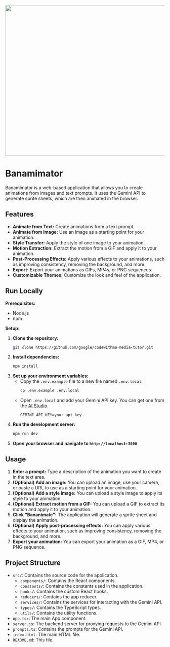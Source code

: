 <div align="center">
<img width="1200" height="475" alt="GHBanner" src="https://github.com/user-attachments/assets/0aa67016-6eaf-458a-adb2-6e31a0763ed6" />
</div>

# Banamimator

Banamimator is a web-based application that allows you to create animations from images and text prompts. It uses the Gemini API to generate sprite sheets, which are then animated in the browser.

## Features

- **Animate from Text:** Create animations from a text prompt.
- **Animate from Image:** Use an image as a starting point for your animation.
- **Style Transfer:** Apply the style of one image to your animation.
- **Motion Extraction:** Extract the motion from a GIF and apply it to your animation.
- **Post-Processing Effects:** Apply various effects to your animations, such as improving consistency, removing the background, and more.
- **Export:** Export your animations as GIFs, MP4s, or PNG sequences.
- **Customizable Themes:** Customize the look and feel of the application.

## Run Locally

**Prerequisites:**

- Node.js
- npm

**Setup:**

1. **Clone the repository:**
   ```bash
   git clone https://github.com/google/codewithme-media-tutor.git
   ```
2. **Install dependencies:**
   ```bash
   npm install
   ```
3. **Set up your environment variables:**
   - Copy the `.env.example` file to a new file named `.env.local`:
     ```bash
     cp .env.example .env.local
     ```
   - Open `.env.local` and add your Gemini API key. You can get one from the [AI Studio](https://aistudio.google.com/apikey).
     ```
     GEMINI_API_KEY=your_api_key
     ```
4. **Run the development server:**
   ```bash
   npm run dev
   ```
5. **Open your browser and navigate to `http://localhost:3000`**

## Usage

1. **Enter a prompt:** Type a description of the animation you want to create in the text area.
2. **(Optional) Add an image:** You can upload an image, use your camera, or paste a URL to use as a starting point for your animation.
3. **(Optional) Add a style image:** You can upload a style image to apply its style to your animation.
4. **(Optional) Extract motion from a GIF:** You can upload a GIF to extract its motion and apply it to your animation.
5. **Click "Bananimate":** The application will generate a sprite sheet and display the animation.
6. **(Optional) Apply post-processing effects:** You can apply various effects to your animation, such as improving consistency, removing the background, and more.
7. **Export your animation:** You can export your animation as a GIF, MP4, or PNG sequence.

## Project Structure

- `src/`: Contains the source code for the application.
  - `components/`: Contains the React components.
  - `constants/`: Contains the constants used in the application.
  - `hooks/`: Contains the custom React hooks.
  - `reducers/`: Contains the app reducer.
  - `services/`: Contains the services for interacting with the Gemini API.
  - `types/`: Contains the TypeScript types.
  - `utils/`: Contains the utility functions.
- `App.tsx`: The main App component.
- `server.js`: The backend server for proxying requests to the Gemini API.
- `prompts.ts`: Contains the prompts for the Gemini API.
- `index.html`: The main HTML file.
- `README.md`: This file.

